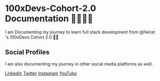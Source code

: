 # 100xDevs-Cohort-2.0 Documentation 🧑🏽‍💻🚀

I am Documenting my journey to learn full stack development from @hkirat 's 100xDevs Cohort 2.0 🎥📄

## Social Profiles

I am also documenting my journey in other social media platforms as well.

[LinkedIn](https://linkedin.com/in/iamRishvanth)
[Twitter](https://twitter.com/iamRishvanth)
[Instagram](https://instagram.com/iamRishvanth)
[YouTube](https://youtube.com/@iamRishvanth)
